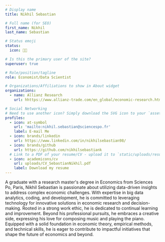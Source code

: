 ```yaml
---
# Display name
title: Nikhil Sebastian

# Full name (for SEO)
first_name: Nikhil
last_name: Sebastian

# Status emoji
status:
  icon: 🧑‍💻️

# Is this the primary user of the site?
superuser: true

# Role/position/tagline
role: Economist/Data Scientist

# Organizations/Affiliations to show in About widget
organizations:
  - name: Allianz Research
    url: hhttps://www.allianz-trade.com/en_global/economic-research.html

# Social Networking
# Need to use another icon? Simply download the SVG icon to your `assets/media/icons/` folder.
profiles:
  - icon: at-symbol
    url: 'mailto:nikhil.sebastian@sciencespo.fr'
    label: E-mail Me
  - icon: brands/linkedin
    url: https://www.linkedin.com/in/nikhilsebastian98/
  - icon: brands/github
    url: https://github.com/nikhilsebastiank
  # Link to a PDF of your resume/CV - upload it to `static/uploads/resume.pdf`
  - icon: academicons/cv
    url: uploads/CV_SebastianNikhil.pdf
    label: Download my resume
---
```


A graduate with a research master's degree in Economics from Sciences Po, Paris, Nikhil Sebastian is passionate about utilizing data-driven insights to address complex economic challenges. With expertise in big data analytics, coding, and development, he is committed to leveraging technology for innovative solutions in economic research and decision-making. Rooted in a strong work ethic, he is dedicated to continual learning and improvement. Beyond his professional pursuits, he embraces a creative side, expressing his love for composing music and playing the piano. Equipped with a solid foundation in economic theory, empirical methods, and technical skills, he is eager to contribute to impactful initiatives that shape the future of economics and beyond.
